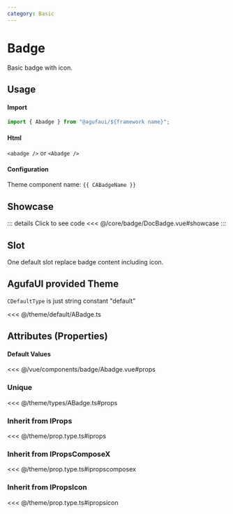 ```yaml
---
category: Basic
---
```


<script setup>
import { CABadgeName } from '@agufaui/theme'
</script>

# Badge

Basic badge with icon.

## Usage

#### Import

```ts
import { Abadge } from "@agufaui/${framework name}";
```

#### Html

`<abadge />` or `<Abadge />`

#### Configuration

Theme component name: `{{ CABadgeName }}`

## Showcase

<DocBadge />

::: details Click to see code
<<< @/core/badge/DocBadge.vue#showcase
:::

## Slot

One default slot replace badge content including icon.

## AgufaUI provided Theme

`CDefaultType` is just string constant "default"

<<< @/theme/default/ABadge.ts

## Attributes (Properties)

#### Default Values

<<< @/vue/components/badge/Abadge.vue#props

### Unique

<<< @/theme/types/ABadge.ts#props

### Inherit from IProps

<<< @/theme/prop.type.ts#iprops

### Inherit from IPropsComposeX

<<< @/theme/prop.type.ts#ipropscomposex

### Inherit from IPropsIcon

<<< @/theme/prop.type.ts#ipropsicon
